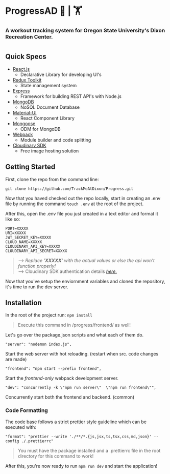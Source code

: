 # ProgressAD 🏃 | 🏋️

### A workout tracking system for Oregon State University's Dixon Recreation Center.

#

## Quick Specs

- [React.js](https://reactjs.org/)
  - Declarative Library for developing UI's
- [Redux Toolkit](https://redux-toolkit.js.org/)
  - State management system
- [Express](https://expressjs.com/)
  - Framework for building REST API's with Node.js
- [MongoDB](https://www.mongodb.com/what-is-mongodb)
  - NoSQL Document Database
- [Material-UI](https://mui.com/)
  - React Component Library
- [Mongoose](https://mongoosejs.com/)
  - ODM for MongoDB
- [Webpack](https://webpack.js.org/)
  - Module builder and code splitting
- [Cloudinary SDK](https://cloudinary.com/documentation/node_integration)
  - Free image hosting solution

## Getting Started

First, clone the repo from the command line:

    git clone https://github.com/TrackMeAtDixon/Progress.git

Now that you haved checked out the repo locally, start in creating an .env file by running the command `touch .env` at the root of the project.

After this, open the .env file you just created in a text editor and format it like so:

```
PORT=XXXXX
URI=XXXXX
JWT_SECRET_KEY=XXXXX
CLOUD_NAME=XXXXX
CLOUDINARY_API_KEY=XXXXX
CLOUDINARY_API_SECRET=XXXXX
```

> _--> Replace '**XXXXX**' with the actual values or else the api won't function properly!_
> <br>--> Cloudinary SDK authentication details _[here.](https://cloudinary.com/documentation/node_integration#setting_configuration_parameters_globally)_

Now that you've setup the enviornment variables and cloned the repository, it's time to run the dev server.

## Installation

In the root of the project run:
`npm install`

> Execute this command in /progress/frontend/ as well!

Let's go over the package.json scripts and what each of them do.

    "server": "nodemon index.js",

Start the web server with hot reloading. (restart when src. code changes are made)

    "frontend": "npm start --prefix frontend",

Start the _frontend-only_ webpack development server.

    "dev": "concurrently -k \"npm run server\"  \"npm run frontend\"",

Concurrently start both the frontend and backend. (common)

### Code Formatting

The code base follows a strict prettier style guideline which can be executed with:

    "format": "prettier --write './**/*.{js,jsx,ts,tsx,css,md,json}' --config ./.prettierrc"

> You must have the package installed and a .prettierrc file in the root directory for this command to work!

After this, you're now ready to run `npm run dev` and start the application!
